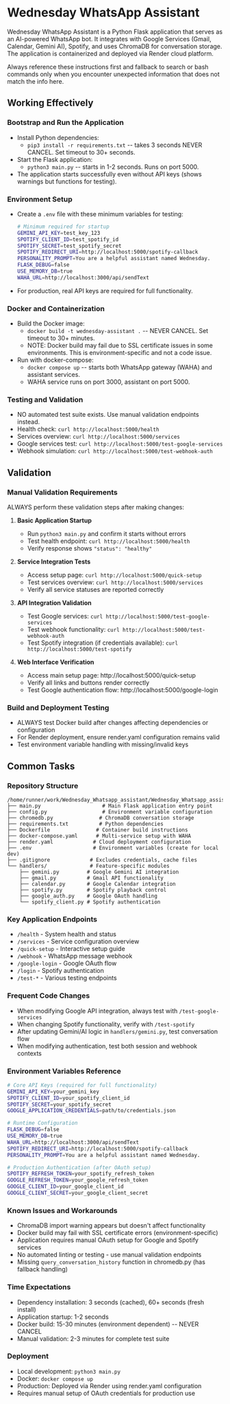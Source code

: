 # Wednesday WhatsApp Assistant

Wednesday WhatsApp Assistant is a Python Flask application that serves as an AI-powered WhatsApp bot. It integrates with Google Services (Gmail, Calendar, Gemini AI), Spotify, and uses ChromaDB for conversation storage. The application is containerized and deployed via Render cloud platform.

Always reference these instructions first and fallback to search or bash commands only when you encounter unexpected information that does not match the info here.

## Working Effectively

### Bootstrap and Run the Application
- Install Python dependencies:
  - `pip3 install -r requirements.txt` -- takes 3 seconds NEVER CANCEL. Set timeout to 30+ seconds.
- Start the Flask application:
  - `python3 main.py` -- starts in 1-2 seconds. Runs on port 5000.
- The application starts successfully even without API keys (shows warnings but functions for testing).

### Environment Setup
- Create a `.env` file with these minimum variables for testing:
  ```bash
  # Minimum required for startup
  GEMINI_API_KEY=test_key_123
  SPOTIFY_CLIENT_ID=test_spotify_id
  SPOTIFY_SECRET=test_spotify_secret
  SPOTIFY_REDIRECT_URI=http://localhost:5000/spotify-callback
  PERSONALITY_PROMPT=You are a helpful assistant named Wednesday.
  FLASK_DEBUG=false
  USE_MEMORY_DB=true
  WAHA_URL=http://localhost:3000/api/sendText
  ```
- For production, real API keys are required for full functionality.

### Docker and Containerization
- Build the Docker image:
  - `docker build -t wednesday-assistant .` -- NEVER CANCEL. Set timeout to 30+ minutes.
  - NOTE: Docker build may fail due to SSL certificate issues in some environments. This is environment-specific and not a code issue.
- Run with docker-compose:
  - `docker compose up` -- starts both WhatsApp gateway (WAHA) and assistant services.
  - WAHA service runs on port 3000, assistant on port 5000.

### Testing and Validation
- NO automated test suite exists. Use manual validation endpoints instead.
- Health check: `curl http://localhost:5000/health`
- Services overview: `curl http://localhost:5000/services`
- Google services test: `curl http://localhost:5000/test-google-services`
- Webhook simulation: `curl http://localhost:5000/test-webhook-auth`

## Validation

### Manual Validation Requirements
ALWAYS perform these validation steps after making changes:

1. **Basic Application Startup**
   - Run `python3 main.py` and confirm it starts without errors
   - Test health endpoint: `curl http://localhost:5000/health`
   - Verify response shows `"status": "healthy"`

2. **Service Integration Tests**
   - Access setup page: `curl http://localhost:5000/quick-setup`
   - Test services overview: `curl http://localhost:5000/services`
   - Verify all service statuses are reported correctly

3. **API Integration Validation**
   - Test Google services: `curl http://localhost:5000/test-google-services`
   - Test webhook functionality: `curl http://localhost:5000/test-webhook-auth`
   - Test Spotify integration (if credentials available): `curl http://localhost:5000/test-spotify`

4. **Web Interface Verification**
   - Access main setup page: http://localhost:5000/quick-setup
   - Verify all links and buttons render correctly
   - Test Google authentication flow: http://localhost:5000/google-login

### Build and Deployment Testing
- ALWAYS test Docker build after changes affecting dependencies or configuration
- For Render deployment, ensure render.yaml configuration remains valid
- Test environment variable handling with missing/invalid keys

## Common Tasks

### Repository Structure
```
/home/runner/work/Wednesday_Whatsapp_assistant/Wednesday_Whatsapp_assistant/
├── main.py                    # Main Flask application entry point
├── config.py                  # Environment variable configuration
├── chromedb.py               # ChromaDB conversation storage
├── requirements.txt          # Python dependencies
├── Dockerfile               # Container build instructions
├── docker-compose.yaml      # Multi-service setup with WAHA
├── render.yaml             # Cloud deployment configuration
├── .env                    # Environment variables (create for local dev)
├── .gitignore             # Excludes credentials, cache files
└── handlers/              # Feature-specific modules
    ├── gemini.py         # Google Gemini AI integration
    ├── gmail.py          # Gmail API functionality
    ├── calendar.py       # Google Calendar integration
    ├── spotify.py        # Spotify playback control
    ├── google_auth.py    # Google OAuth handling
    └── spotify_client.py # Spotify authentication
```

### Key Application Endpoints
- `/health` - System health and status
- `/services` - Service configuration overview
- `/quick-setup` - Interactive setup guide
- `/webhook` - WhatsApp message webhook
- `/google-login` - Google OAuth flow
- `/login` - Spotify authentication
- `/test-*` - Various testing endpoints

### Frequent Code Changes
- When modifying Google API integration, always test with `/test-google-services`
- When changing Spotify functionality, verify with `/test-spotify` 
- After updating Gemini/AI logic in `handlers/gemini.py`, test conversation flow
- When modifying authentication, test both session and webhook contexts

### Environment Variables Reference
```bash
# Core API Keys (required for full functionality)
GEMINI_API_KEY=your_gemini_key
SPOTIFY_CLIENT_ID=your_spotify_client_id
SPOTIFY_SECRET=your_spotify_secret
GOOGLE_APPLICATION_CREDENTIALS=path/to/credentials.json

# Runtime Configuration
FLASK_DEBUG=false
USE_MEMORY_DB=true
WAHA_URL=http://localhost:3000/api/sendText
SPOTIFY_REDIRECT_URI=http://localhost:5000/spotify-callback
PERSONALITY_PROMPT=You are a helpful assistant named Wednesday.

# Production Authentication (after OAuth setup)
SPOTIFY_REFRESH_TOKEN=your_spotify_refresh_token
GOOGLE_REFRESH_TOKEN=your_google_refresh_token
GOOGLE_CLIENT_ID=your_google_client_id
GOOGLE_CLIENT_SECRET=your_google_client_secret
```

### Known Issues and Workarounds
- ChromaDB import warning appears but doesn't affect functionality
- Docker build may fail with SSL certificate errors (environment-specific)
- Application requires manual OAuth setup for Google and Spotify services
- No automated linting or testing - use manual validation endpoints
- Missing `query_conversation_history` function in chromedb.py (has fallback handling)

### Time Expectations
- Dependency installation: 3 seconds (cached), 60+ seconds (fresh install)
- Application startup: 1-2 seconds
- Docker build: 15-30 minutes (environment dependent) -- NEVER CANCEL
- Manual validation: 2-3 minutes for complete test suite

### Deployment
- Local development: `python3 main.py`
- Docker: `docker compose up`
- Production: Deployed via Render using render.yaml configuration
- Requires manual setup of OAuth credentials for production use